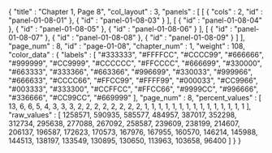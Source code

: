 {
  "title" : "Chapter 1, Page 8",
  "col_layout" : 3,
  "panels" : [
    [
      {
        "cols" : 2,
        "id" : "panel-01-08-01"
      },
      {
        "id" : "panel-01-08-03"
      }
    ],
    [
      {
        "id" : "panel-01-08-04"
      },
      {
        "id" : "panel-01-08-05"
      },
      {
        "id" : "panel-01-08-06"
      }
    ],
    [
      {
        "id" : "panel-01-08-07"
      },
      {
        "id" : "panel-01-08-08"
      },
      {
        "id" : "panel-01-08-09"
      }
    ]
  ],
  "page_num" : 8,
  "id" : "page-01-08",
  "chapter_num" : 1,
  "weight" : 108,
  "color_data" : {
    "labels" : [
      "#333333",
      "#FFFFCC",
      "#CCCC99",
      "#666666",
      "#999999",
      "#CC9999",
      "#CCCCCC",
      "#FFCCCC",
      "#666699",
      "#330000",
      "#663333",
      "#333366",
      "#663366",
      "#996699",
      "#330033",
      "#999966",
      "#666633",
      "#CCCC66",
      "#FFCC99",
      "#FFFF99",
      "#000033",
      "#CC9966",
      "#003333",
      "#333300",
      "#CCFFCC",
      "#FFCC66",
      "#9999CC",
      "#996666",
      "#336666",
      "#CC99CC",
      "#669999"
    ],
    "page_num" : 8,
    "percent_values" : [
      13,
      6,
      6,
      5,
      4,
      3,
      3,
      3,
      2,
      2,
      2,
      2,
      2,
      2,
      2,
      2,
      1,
      1,
      1,
      1,
      1,
      1,
      1,
      1,
      1,
      1,
      1,
      1,
      1,
      1,
      1
    ],
    "raw_values" : [
      1258571,
      590935,
      585577,
      484957,
      387017,
      352298,
      312734,
      295638,
      277088,
      267092,
      258587,
      239609,
      238199,
      214607,
      206137,
      196587,
      172623,
      170573,
      167976,
      167955,
      160570,
      146214,
      145988,
      144513,
      138197,
      133549,
      130895,
      130650,
      113963,
      103658,
      96400
    ]
  }
}
